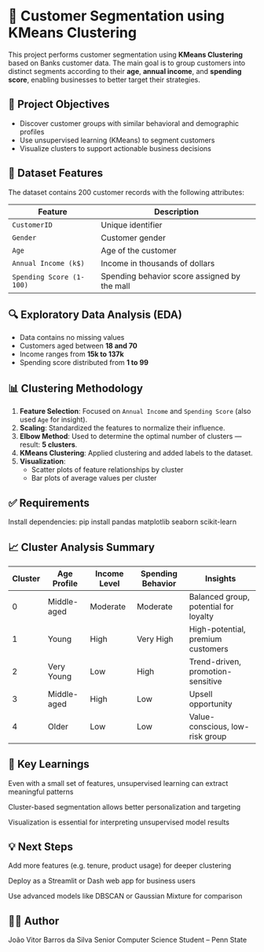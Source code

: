 # 🧠 Customer Segmentation using KMeans Clustering

This project performs customer segmentation using **KMeans Clustering** based on Banks customer data. The main goal is to group customers into distinct segments according to their **age**, **annual income**, and **spending score**, enabling businesses to better target their strategies.


## 📌 Project Objectives

- Discover customer groups with similar behavioral and demographic profiles
- Use unsupervised learning (KMeans) to segment customers
- Visualize clusters to support actionable business decisions



## 📁 Dataset Features

The dataset contains 200 customer records with the following attributes:

| Feature               | Description                              |
|-----------------------|------------------------------------------|
| `CustomerID`          | Unique identifier                        |
| `Gender`              | Customer gender                          |
| `Age`                 | Age of the customer                      |
| `Annual Income (k$)`  | Income in thousands of dollars           |
| `Spending Score (1-100)` | Spending behavior score assigned by the mall |



## 🔍 Exploratory Data Analysis (EDA)

- Data contains no missing values
- Customers aged between **18 and 70**
- Income ranges from **15k to 137k**
- Spending score distributed from **1 to 99**



## 📊 Clustering Methodology

1. **Feature Selection**: Focused on `Annual Income` and `Spending Score` (also used `Age` for insight).
2. **Scaling**: Standardized the features to normalize their influence.
3. **Elbow Method**: Used to determine the optimal number of clusters — result: **5 clusters**.
4. **KMeans Clustering**: Applied clustering and added labels to the dataset.
5. **Visualization**:
   - Scatter plots of feature relationships by cluster
   - Bar plots of average values per cluster

## ✅ Requirements

Install dependencies:
pip install pandas matplotlib seaborn scikit-learn

## 📈 Cluster Analysis Summary

| Cluster | Age Profile | Income Level | Spending Behavior | Insights |
|--------|-------------|--------------|-------------------|----------|
| 0      | Middle-aged | Moderate     | Moderate          | Balanced group, potential for loyalty |
| 1      | Young       | High         | Very High         | High-potential, premium customers |
| 2      | Very Young  | Low          | High              | Trend-driven, promotion-sensitive |
| 3      | Middle-aged | High         | Low               | Upsell opportunity |
| 4      | Older       | Low          | Low               | Value-conscious, low-risk group |



## 📌 Key Learnings
Even with a small set of features, unsupervised learning can extract meaningful patterns

Cluster-based segmentation allows better personalization and targeting

Visualization is essential for interpreting unsupervised model results

## 💡 Next Steps
Add more features (e.g. tenure, product usage) for deeper clustering

Deploy as a Streamlit or Dash web app for business users

Use advanced models like DBSCAN or Gaussian Mixture for comparison

## 👨‍💻 Author
João Vitor Barros da Silva
Senior Computer Science Student – Penn State
